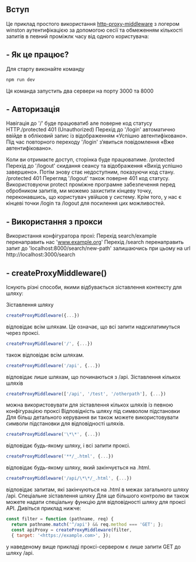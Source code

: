 ## Вступ

Це приклад простого використання [http-proxy-middleware](https://www.npmjs.com/package/http-proxy-middleware) з логером winston аутентифікацією за допомогою сесії та обмеженням кількості запитів в певний проміжлк часу від одного користувача:

## - Як це працює?

Для старту виконайте команду

```Bash
npm run dev
```

Ця команда запустить два сервери на порту 3000 та 8000

## - Авторизація

Навігація до '/' буде працюватиб але поверне код статусу HTTP./protected 401 (Unauthorized)
Перехід до '/login' автоматично ввійде в обліковий запис із відображенням «Успішно автентифіковано».
Під час повторного переходу '/login' з’явиться повідомлення «Вже автентифіковано».

Коли ви отримаєте доступ, сторінка буде працюватиме. /protected
Перехід до '/logout' скидання сеансу та відображення «Вихід успішно завершено».
Потім знову стає недоступним, показуючи код стану. /protected 401
Перегляд '/logout' також поверне 401 код статусу.
Використовуючи protect проміжне програмне забезпечення перед обробником запитів, ми можемо захистити кінцеву точку, переконавшись, що користувач увійшов у систему. Крім того, у нас є кінцеві точки /login та /logout для посилення цих можливостей.

## - Використання з прокси

Використання конфігуратора прохі:
Перехід search/example перенаправить нас 'www.example.org'
Перехід /search перенаправить запит до 'localhost:8000/search/new-path' залишаючись при цьому на url http://localhost:3000/search

## - createProxyMiddleware()

Існують різні способи, якими відбувається зіставлення контексту для шляху:

Зіставлення шляху

```JavaScript
createProxyMiddleware({...})
```

відповідає всім шляхам. Це означає, що всі запити надсилатимуться через проксі.

```JavaScript
createProxyMiddleware('/', {...})
```

також відповідає всім шляхам.

```JavaScript
createProxyMiddleware('/api', {...})
```

відповідає лише шляхам, що починаються з /api.
Зіставлення кількох шляхів

```JavaScript
createProxyMiddleware(['/api', '/test', '/otherpath'], {...})
```

можна використовувати для зіставлення кількох шляхів із певною конфігурацією проксі
Відповідність шляху під символом підстановки
Для більш детального керування ви також можете використовувати символи підстановки для відповідності шляхів.

```JavaScript
createProxyMiddleware('\*\*', {...})
```

відповідає будь-якому шляху, і всі запити проксі.

```JavaScript
createProxyMiddleware('**/_.html', {...})
```

відповідає будь-якому шляху, який закінчується на .html.

```JavaScript
createProxyMiddleware('/api/\*\*/_.html', {...})
```

відповідає запитам, які закінчуються на .html в межах загального шляху /api.
Спеціальне зіставлення шляху Для ще більшого контролю ви також можете надати спеціальну функцію для відповідності шляху для проксі API. Дивіться приклад нижче:

```JavaScript
const filter = function (pathname, req) {
  return pathname.match('^/api') && req.method === 'GET'; };
  const apiProxy = createProxyMiddleware(filter,
  { target: '<https://example.com>', });
```

у наведеному вище прикладі проксі-сервером є лише запити GET до шляху /api.
